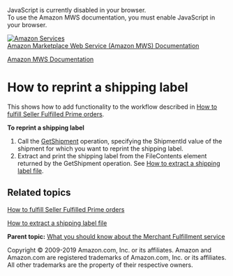 <div id="MWSDX_noscript">

JavaScript is currently disabled in your browser.  
To use the Amazon MWS documentation, you must enable JavaScript in your
browser.

</div>

<div id="MWSDX_divtop">

[![Amazon
Services](https://images-na.ssl-images-amazon.com/images/G/08/mwsportal/fr_FR/amazonservices.gif
"Amazon Services")](http://services.amazon.fr)  
<span id="MWSDX_titlebar">[Amazon Marketplace Web Service (Amazon MWS)
Documentation](https://developer.amazonservices.fr/gp/mws/docs.html)</span>

</div>

<div id="MWSDX_divbottom">

<div id="MWSDX_divleft">

<div id="MWSDX_toc">

</div>

</div>

<div id="MWSDX_divright">

<div id="MWSDX_content">

<span id="MWSDX_breadcrumbs">[Amazon MWS
Documentation](https://developer.amazonservices.fr/gp/mws/docs.html)</span>

<div id="MerchFulfill_HowToGetNewShippingLabel" class="nested0">

# How to reprint a shipping label

<div class="body">

<span class="ph">This shows how to add functionality to the workflow
described in [How to fulfill Seller Fulfilled Prime
orders](MerchFulfill_HowToUseForPrime.md).</span>

**To reprint a shipping label**

1.  Call the
    [GetShipment](MerchFulfill_GetShipment.html "Returns an existing shipment for a given identifier.")
    operation, specifying the
    <span class="keyword parmname">ShipmentId</span> value of the
    shipment for which you want to reprint the shipping label.
2.  Extract and print the shipping label from the
    <span class="keyword parmname">FileContents</span> element returned
    by the <span class="keyword apiname">GetShipment</span> operation.
    See [How to extract a shipping label
    file](MerchFulfill_HowToExtractShippingLabel.md).

<div class="section">

## Related topics

[How to fulfill Seller Fulfilled Prime
orders](MerchFulfill_HowToUseForPrime.md)

[How to extract a shipping label
file](MerchFulfill_HowToExtractShippingLabel.md)

</div>

</div>

<div class="related-links">

<div class="familylinks">

<div class="parentlink">

**Parent topic:** [What you should know about the Merchant Fulfillment
service](../merch_fulfill/MerchFulfill_Overview.md)

</div>

</div>

</div>

</div>

<div id="MWSDX_footer">

Copyright © 2009-2019 Amazon.com, Inc. or its affiliates. Amazon and
Amazon.com are registered trademarks of Amazon.com, Inc. or its
affiliates. All other trademarks are the property of their respective
owners.

</div>

</div>

</div>

<div style="clear: both;">

</div>

</div>
